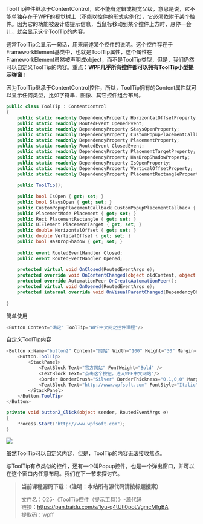 ToolTip控件继承于ContentControl，它不能有逻辑或视觉父级，意思是说，它不能单独存在于WPF的视觉树上（不能以控件的形式实例化），它必须依附于某个控件。因为它的功能被设计成提示信息，当鼠标移动到某个控件上方时，悬停一会儿，就会显示这个ToolTip的内容。

通常ToolTip会显示一句话，用来阐述某个控件的说明。这个控件存在于FrameworkElement基类中，也就是ToolTip属性，这个属性在FrameworkElement虽然被声明成object，而不是ToolTip类型，但是，我们仍然可以自定义ToolTip的内容。重点：**WPF几乎所有控件都可以拥有ToolTip小型提示弹窗**！

因为ToolTip继承于ContentControl控件，所以，ToolTip拥有的Content属性就可以显示任何类型，比如字符串、图像、其它控件组合布局。

```cs
public class ToolTip : ContentControl
{
    public static readonly DependencyProperty HorizontalOffsetProperty;
    public static readonly RoutedEvent OpenedEvent;
    public static readonly DependencyProperty StaysOpenProperty;
    public static readonly DependencyProperty CustomPopupPlacementCallbackProperty;
    public static readonly DependencyProperty PlacementProperty;
    public static readonly RoutedEvent ClosedEvent;
    public static readonly DependencyProperty PlacementTargetProperty;
    public static readonly DependencyProperty HasDropShadowProperty;
    public static readonly DependencyProperty IsOpenProperty;
    public static readonly DependencyProperty VerticalOffsetProperty;
    public static readonly DependencyProperty PlacementRectangleProperty;
 
    public ToolTip();
 
    public bool IsOpen { get; set; }
    public bool StaysOpen { get; set; }
    public CustomPopupPlacementCallback CustomPopupPlacementCallback { get; set; }
    public PlacementMode Placement { get; set; }
    public Rect PlacementRectangle { get; set; }
    public UIElement PlacementTarget { get; set; }
    public double HorizontalOffset { get; set; }
    public double VerticalOffset { get; set; }
    public bool HasDropShadow { get; set; }
 
    public event RoutedEventHandler Closed;
    public event RoutedEventHandler Opened;
 
    protected virtual void OnClosed(RoutedEventArgs e);
    protected override void OnContentChanged(object oldContent, object newContent);
    protected override AutomationPeer OnCreateAutomationPeer();
    protected virtual void OnOpened(RoutedEventArgs e);
    protected internal override void OnVisualParentChanged(DependencyObject oldParent);
 
}
```

简单使用

```cs
<Button Content="确定" ToolTip="WPF中文网之控件课程"/>
```

自定义ToolTip内容

```cs
<Button x:Name="button2" Content="网站" Width="100" Height="30" Margin="5" Click="button2_Click">
    <Button.ToolTip>
        <StackPanel>
            <TextBlock Text="官方网站" FontWeight="Bold" />
            <TextBlock Text="点击这个按钮，进入WPF中文网站"/>
            <Border BorderBrush="Silver" BorderThickness="0,1,0,0" Margin="0,4"/>
            <TextBlock Text="http://www.wpfsoft.com" FontStyle="Italic"/>
        </StackPanel>
    </Button.ToolTip>
</Button>
```

```cs
private void button2_Click(object sender, RoutedEventArgs e)
{
    Process.Start("http://www.wpfsoft.com");
}
```

![](http://www.wpfsoft.com/wp-content/uploads/2023/08/2023082807362029.png)

虽然ToolTip可以自定义内容，但是，ToolTip的内容无法接收焦点。

与ToolTip有点类似的控件，还有一个叫Popup控件，也是一个弹出窗口，并可以在这个窗口内任意布局。我们在下一节来探讨它。

> **当前课程源码下载：（注明：本站所有源代码请按标题搜索）**
> 
> 文件名：025-《ToolTip控件（提示工具）》-源代码  
> 链接：https://pan.baidu.com/s/1yu-q4tUtl0poLVgmcMfgBA  
> 提取码：wpff